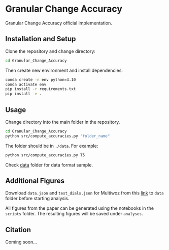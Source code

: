 # Granular Change Accuracy

Granular Change Accuracy official implementation.

## Installation and Setup
Clone the repository and change directory:
```bash
cd Granular_Change_Accuracy
```
Then create new environment and install dependencies:

```bash
conda create -n env python=3.10
conda activate env
pip install -r requirements.txt
pip install -e . 
```

## Usage
Change directory into the main folder in the repository.
```bash
cd Granular_Change_Accuracy
python src/compute_accuracies.py "folder_name"
```
The folder should be in `./data`. For example:
```bash
python src/compute_accuracies.py T5
```

Check [data](data/) folder for data format sample.

## Additional Figures

Download `data.json` and `test_dials.json` for Multiwoz from this [link](https://drive.google.com/drive/folders/1B6tLIfQh31OcujmyPPzIwCPdaq7ZcEt9?usp=sharing) to `data` folder before starting analysis.

All figures from the paper can be generated using the notebooks in the `scripts` folder. The resulting figures will be saved under `analyses`.

## Citation

Coming soon...
